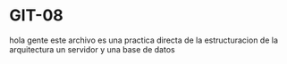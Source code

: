 # GIT-08
hola gente este archivo es una practica directa de la estructuracion de la arquitectura un servidor y una base de datos

